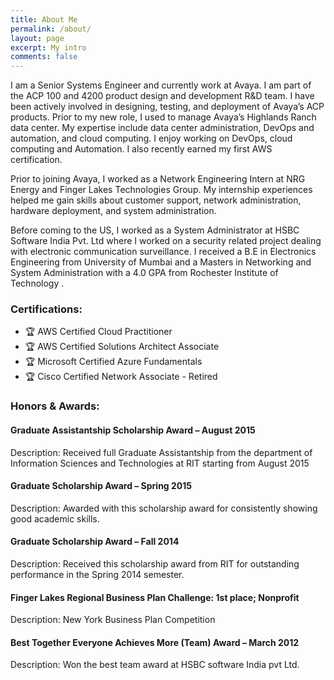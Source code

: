 ```yaml
---
title: About Me
permalink: /about/
layout: page
excerpt: My intro
comments: false
---
```


I am a Senior Systems Engineer and currently work at Avaya. I am part of the ACP 100 and 4200 product design and development R&D team. I have been actively involved in designing, testing, and deployment of Avaya’s ACP products.
Prior to my new role, I used to manage Avaya’s Highlands Ranch data center. My expertise include data center administration, DevOps and automation, and cloud computing. I enjoy working on DevOps, cloud computing and Automation. I also recently earned my first AWS certification.

Prior to joining Avaya, I worked as a Network Engineering Intern at NRG Energy and Finger Lakes Technologies Group. My internship experiences helped me gain skills about customer support, network administration, hardware deployment, and system administration.

Before coming to the US, I worked as a System Administrator at HSBC Software India Pvt. Ltd where I worked on a security related project dealing with electronic communication surveillance.
I received a B.E in Electronics Engineering from University of Mumbai and a Masters in Networking and System Administration with a 4.0 GPA from Rochester Institute of Technology .

### Certifications:

- 🏆 AWS Certified Cloud Practitioner
- 🏆 AWS Certified Solutions Architect Associate
- 🏆 Microsoft Certified Azure Fundamentals
- 🏆 Cisco Certified Network Associate - Retired

### Honors & Awards:

#### Graduate Assistantship Scholarship Award – August 2015
Description: Received full Graduate Assistantship from the department of Information Sciences and Technologies at RIT starting from August 2015

#### Graduate Scholarship Award – Spring 2015
Description: Awarded with this scholarship award for consistently showing good academic skills.

#### Graduate Scholarship Award – Fall 2014
Description: Received this scholarship award from RIT for outstanding performance in the Spring 2014 semester.

#### Finger Lakes Regional Business Plan Challenge: 1st place; Nonprofit
Description: New York Business Plan Competition

#### Best Together Everyone Achieves More (Team) Award – March 2012
Description: Won the best team award at HSBC software India pvt Ltd.